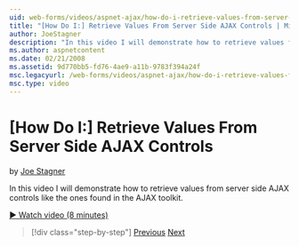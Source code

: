 ```yaml
---
uid: web-forms/videos/aspnet-ajax/how-do-i-retrieve-values-from-server-side-ajax-controls
title: "[How Do I:] Retrieve Values From Server Side AJAX Controls | Microsoft Docs"
author: JoeStagner
description: "In this video I will demonstrate how to retrieve values from server side AJAX controls like the ones found in the AJAX toolkit."
ms.author: aspnetcontent
ms.date: 02/21/2008
ms.assetid: 9d770bb5-fd76-4ae9-a11b-9783f394a24f
msc.legacyurl: /web-forms/videos/aspnet-ajax/how-do-i-retrieve-values-from-server-side-ajax-controls
msc.type: video
---
```

[How Do I:] Retrieve Values From Server Side AJAX Controls
====================
by [Joe Stagner](https://github.com/JoeStagner)

In this video I will demonstrate how to retrieve values from server side AJAX controls like the ones found in the AJAX toolkit.

[&#9654; Watch video (8 minutes)](https://channel9.msdn.com/Blogs/ASP-NET-Site-Videos/how-do-i-retrieve-values-from-server-side-ajax-controls)

> [!div class="step-by-step"]
> [Previous](how-do-i-associate-ajax-client-behavior-with-an-aspnet-server-control.md)
> [Next](two-simple-techniques-for-triggering-updates-to-update-panels.md)
